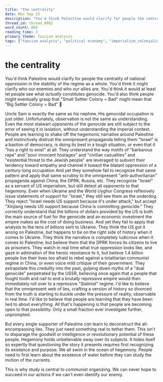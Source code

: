 ```yaml
---
title: "the centrality"
date: Mon Sep 23
description: "You'd think Palestine would clarify for people the centrality of national oppression in the stability of the regime as a whole."
thread_id: thread_0982
word_count: 660
reading_time: 3
primary_theme: fascism analysis
tags: ["fascism analysis", "political economy", "imperialism_colonialism", "cultural criticism", "organizational theory"]
---
```


# the centrality

You'd think Palestine would clarify for people the centrality of national oppression in the stability of the regime as a whole. You'd think it might clarify who our enemies and who our allies are. You'd think it would at least let people see what *actually* constitutes genocide. You'd also think people might eventually grasp that "Small Settler Colony = Bad" might mean that "Big Settler Colony = Bad" 🤔

Uncle Sam is exactly the same as his nephew. His genocidal occupation is just older. Unfortunately, observation is not the same as understanding. Even the most stalwart opponents of the genocide are still subject to the error of seeing it in isolation, without understanding the imperial context. People are learning to shake off the hegemonic narrative around Palestine and instinctively distrust the omnipresent propaganda telling them "Israel" is a bastion of democracy, is doing its best in a tough situation, or even that it "has a right to exist" at all. They understand the way motifs of "barbarous rape" and "poor innocent hostages" and "civilian casualties" and "existential threat to the Jewish people" are leveraged to subvert their tendency toward empathy and channel it toward the blatant oppression of a century-long occupation And yet they somehow fail to recognize that same pattern and apply that same scrutiny to the omnipresent "anti-authoritarian" propaganda against China, the DPRK, Russia, etc. They recognize "Israel" as a servant of US imperialism, but still detest all opponents to that hegemony. Even when Ukraine and the World Uyghur Congress reflexively issue statements of support for "Israel," they still see them as the underdog. They reject "Israel needs US support because it's under attack," but accept "Xinjiang needs US support because China is committing genocide." They correctly understand that the billions of dollars provided by the US is both the main source of fuel for the genocide and an economic investment the empire makes as the cost of doing business. And yet they fail to apply that analysis to the tens of billions sent to Ukraine. They think the US got it wrong on Palestine, but happens to be on the right side of history when it comes to Ukraine. They think the narrative is completely ludicrous when it comes to Palestine, but believe them that the DPRK forces its citizens to live as prisoners. They watch in real time what true oppression looks like, and gaze in admiration of the heroic resistance to it, but believe 1.4 billion people live their lives too afraid to rebel against a totalitarian communist regime in China, or even voice mild critique of their government. They extrapolate this credulity into the past, gulping down myths of a "dual genocide" perpetrated by the USSR, believing once again that a people that fought tooth and nail to end a brutally repressive empire would then immediately roll over to a repressive "Stalinist" regime. I'd like to believe that the omnipresent web of lies, crafting a version of history so divorced from the truth is starting to buckle under the pressure of reality, observable in real time. I'd like to believe that people are learning that they have been lied to about everything. All that's happening is that people are becoming *open* to that possibility. Only a small fraction ever investigate further, unprompted.

But every single supporter of Palestine *can* learn to deconstruct the all-encompassing lies. They just need something real to tether them. This isn't to disparage the goodwill or intelligence or revolutionary potential of these people. Hegemony holds unbelievable sway over its subjects. It hides itself so expertly that questioning the story it presents requires first recognizing its existence and purpose. We all swim in the ocean of hegemony. People need to first learn about the existence of water before they can study the motion of the currents.

This is why study is central to communist organizing. We can never hope to succeed in our actions if we can't even identify our enemy.